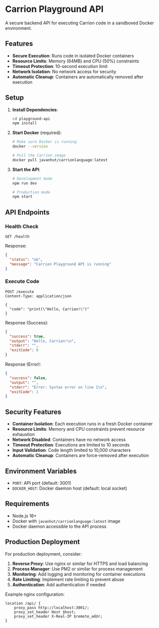 # Carrion Playground API

A secure backend API for executing Carrion code in a sandboxed Docker environment.

## Features

- **Secure Execution**: Runs code in isolated Docker containers
- **Resource Limits**: Memory (64MB) and CPU (50%) constraints
- **Timeout Protection**: 10-second execution limit
- **Network Isolation**: No network access for security
- **Automatic Cleanup**: Containers are automatically removed after execution

## Setup

1. **Install Dependencies**:
   ```bash
   cd playground-api
   npm install
   ```

2. **Start Docker** (required):
   ```bash
   # Make sure Docker is running
   docker --version
   
   # Pull the Carrion image
   docker pull javanhut/carrionlanguage:latest
   ```

3. **Start the API**:
   ```bash
   # Development mode
   npm run dev
   
   # Production mode
   npm start
   ```

## API Endpoints

### Health Check
```
GET /health
```
Response:
```json
{
  "status": "ok",
  "message": "Carrion Playground API is running"
}
```

### Execute Code
```
POST /execute
Content-Type: application/json

{
  "code": "print(\"Hello, Carrion!\")"
}
```

Response (Success):
```json
{
  "success": true,
  "output": "Hello, Carrion!\n",
  "stderr": "",
  "exitCode": 0
}
```

Response (Error):
```json
{
  "success": false,
  "output": "",
  "stderr": "Error: Syntax error on line 1\n",
  "exitCode": 1
}
```

## Security Features

- **Container Isolation**: Each execution runs in a fresh Docker container
- **Resource Limits**: Memory and CPU constraints prevent resource exhaustion
- **Network Disabled**: Containers have no network access
- **Timeout Protection**: Executions are limited to 10 seconds
- **Input Validation**: Code length limited to 10,000 characters
- **Automatic Cleanup**: Containers are force-removed after execution

## Environment Variables

- `PORT`: API port (default: 3001)
- `DOCKER_HOST`: Docker daemon host (default: local socket)

## Requirements

- Node.js 16+
- Docker with `javanhut/carrionlanguage:latest` image
- Docker daemon accessible to the API process

## Production Deployment

For production deployment, consider:

1. **Reverse Proxy**: Use nginx or similar for HTTPS and load balancing
2. **Process Manager**: Use PM2 or similar for process management
3. **Monitoring**: Add logging and monitoring for container executions
4. **Rate Limiting**: Implement rate limiting to prevent abuse
5. **Authentication**: Add authentication if needed

Example nginx configuration:
```nginx
location /api/ {
    proxy_pass http://localhost:3001/;
    proxy_set_header Host $host;
    proxy_set_header X-Real-IP $remote_addr;
}
```